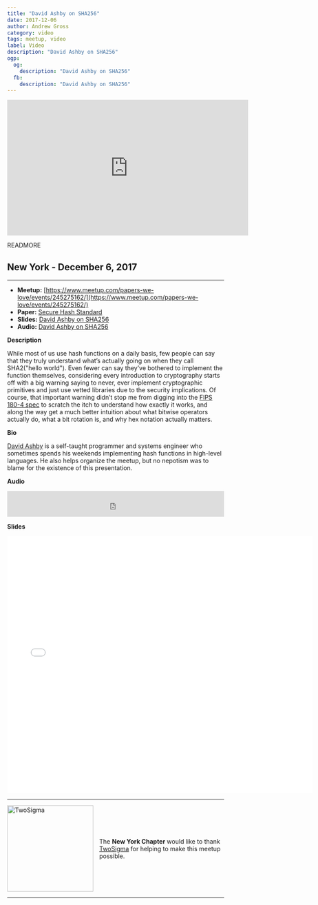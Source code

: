 ```yaml
---
title: "David Ashby on SHA256"
date: 2017-12-06
author: Andrew Gross
category: video
tags: meetup, video
label: Video
description: "David Ashby on SHA256"
ogp:
  og:
    description: "David Ashby on SHA256"
  fb:
    description: "David Ashby on SHA256"
---
```


<iframe class="video" width="560" height="315" src="https://www.youtube.com/embed/KWH7HmvmQ6o" frameborder="0" allowfullscreen></iframe>

READMORE

## New York - December 6, 2017

****

* **Meetup:** [https://www.meetup.com/papers-we-love/events/245275162/](https://www.meetup.com/papers-we-love/events/245275162/)
* **Paper:** [Secure Hash Standard](http://nvlpubs.nist.gov/nistpubs/FIPS/NIST.FIPS.180-4.pdf)
* **Slides:** [David Ashby on SHA256](https://speakerdeck.com/paperswelove/david-ashby-on-sha256)
* **Audio:** [David Ashby on SHA256](https://www.mixcloud.com/paperswelove/camilo-aguilar-on-the-rsync-algorithm/)

**Description**

While most of us use hash functions on a daily basis, few people can say that they truly understand what’s actually going on when they call SHA2("hello world"). Even fewer can say they’ve bothered to implement the function themselves, considering every introduction to cryptography starts off with a big warning saying to never, ever implement cryptographic primitives and just use vetted libraries due to the security implications. Of course, that important warning didn’t stop me from digging into the [FIPS 180-4 spec](http://nvlpubs.nist.gov/nistpubs/FIPS/NIST.FIPS.180-4.pdf) to scratch the itch to understand how exactly it works, and along the way get a much better intuition about what bitwise operators actually do, what a bit rotation is, and why hex notation actually matters.

**Bio**

[David Ashby](https://twitter.com/alazyreader) is a self-taught programmer and systems engineer who sometimes spends his weekends implementing hash functions in high-level languages. He also helps organize the meetup, but no nepotism was to blame for the existence of this presentation.

**Audio**

<iframe width="100%" height="60" src="https://www.mixcloud.com/widget/iframe/?hide_cover=1&mini=1&feed=%2Fpaperswelove%2Fcamilo-aguilar-on-the-rsync-algorithm%2F" frameborder="0" ></iframe>

**Slides**

<iframe class="video" allowfullscreen="true" allowtransparency="true" frameborder="0" height="596" mozallowfullscreen="true" src="//speakerdeck.com/player/c7c8df2206074d83b3d18fcba3287328" style="border:0; padding:0; margin:0; background:transparent;" webkitallowfullscreen="true" width="710"></iframe>

---

<p style="display: flex; flex-direction: row; justify-content: center; align-items: center;">
<a href="https://www.twosigma.com/"><img src="/images/TwoSigma_RGB.jpg" alt="TwoSigma" title="TwoSigma - Platinum Sponsor of Papers We Love NYC" style="width: 200px; margin: 0 1em 0 0;"></a> <span style="flex: 1;">The <strong>New York Chapter</strong> would like to thank <a href="https://www.twosigma.com">TwoSigma</a> for helping to make this meetup possible.</span>
</p>

---
